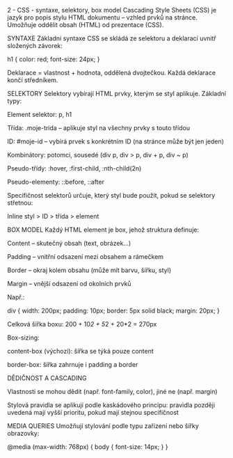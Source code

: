 2 - CSS - syntaxe, selektory, box model
Cascading Style Sheets (CSS) je jazyk pro popis stylu HTML dokumentu – vzhled prvků na stránce. Umožňuje oddělit obsah (HTML) od prezentace (CSS).

SYNTAXE
Základní syntaxe CSS se skládá ze selektoru a deklarací uvnitř složených závorek:

h1 {
  color: red;
  font-size: 24px;
}

Deklarace = vlastnost + hodnota, oddělená dvojtečkou. Každá deklarace končí středníkem.

SELEKTORY
Selektory vybírají HTML prvky, kterým se styl aplikuje. Základní typy:

Element selektor: p, h1

Třída: .moje-trida – aplikuje styl na všechny prvky s touto třídou

ID: #moje-id – vybírá prvek s konkrétním ID (na stránce může být jen jeden)

Kombinátory: potomci, sousedé (div p, div > p, div + p, div ~ p)

Pseudo-třídy: :hover, :first-child, :nth-child(2n)

Pseudo-elementy: ::before, ::after

Specifičnost selektorů určuje, který styl bude použit, pokud se selektory střetnou:

Inline styl > ID > třída > element

BOX MODEL
Každý HTML element je box, jehož struktura definuje:

Content – skutečný obsah (text, obrázek...)

Padding – vnitřní odsazení mezi obsahem a rámečkem

Border – okraj kolem obsahu (může mít barvu, šířku, styl)

Margin – vnější odsazení od okolních prvků

Např.:

div {
  width: 200px;
  padding: 10px;
  border: 5px solid black;
  margin: 20px;
}

Celková šířka boxu: 200 + 10*2 + 5*2 + 20*2 = 270px

Box-sizing:

content-box (výchozí): šířka se týká pouze content

border-box: šířka zahrnuje i padding a border

DĚDIČNOST A CASCADING

Vlastnosti se mohou dědit (např. font-family, color), jiné ne (např. margin)

Stylová pravidla se aplikují podle kaskádového principu: pravidla později uvedená mají vyšší prioritu, pokud mají stejnou specifičnost

MEDIA QUERIES
Umožňují stylování podle typu zařízení nebo šířky obrazovky:

@media (max-width: 768px) {
  body { font-size: 14px; }
}
